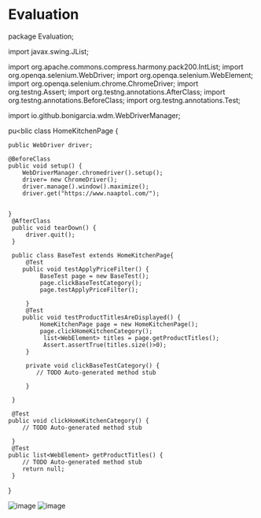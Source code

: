 # Evaluation

package Evaluation;

import javax.swing.JList;

import org.apache.commons.compress.harmony.pack200.IntList;
import org.openqa.selenium.WebDriver;
import org.openqa.selenium.WebElement;
import org.openqa.selenium.chrome.ChromeDriver;
import org.testng.Assert;
import org.testng.annotations.AfterClass;
import org.testng.annotations.BeforeClass;
import org.testng.annotations.Test;

import io.github.bonigarcia.wdm.WebDriverManager;

pu<blic class HomeKitchenPage {
	
	public WebDriver driver;
	
	@BeforeClass
	public void setup() {
		WebDriverManager.chromedriver().setup();
		driver= new ChromeDriver();
		driver.manage().window().maximize();
		driver.get("https://www.naaptol.com/");
		
		
	}
	 @AfterClass
	 public void tearDown() {
		 driver.quit();
	 }
	 
	 public class BaseTest extends HomeKitchenPage{
		 @Test
		public void testApplyPriceFilter() {
			 BaseTest page = new BaseTest();
			 page.clickBaseTestCategory();
			 page.testApplyPriceFilter();
			 
		 }
		 @Test
		public void testProductTitlesAreDisplayed() {
			 HomeKitchenPage page = new HomeKitchenPage();
			 page.clickHomeKitchenCategory();
			  list<WebElement> titles = page.getProductTitles();
			  Assert.assertTrue(titles.size()>0);
		 }

		 private void clickBaseTestCategory() {
			// TODO Auto-generated method stub
			
		 }
		 
	 }

	 @Test
	public void clickHomeKitchenCategory() {
		// TODO Auto-generated method stub
		
	 }
	 @Test
	public list<WebElement> getProductTitles() {
		// TODO Auto-generated method stub
		return null;
	 }
	 

}

![image](https://github.com/user-attachments/assets/cb459aa3-937f-4a10-b3eb-40599d69c4ab)
![image](https://github.com/user-attachments/assets/c3f32ba0-347e-4eda-a655-166842724d42)

